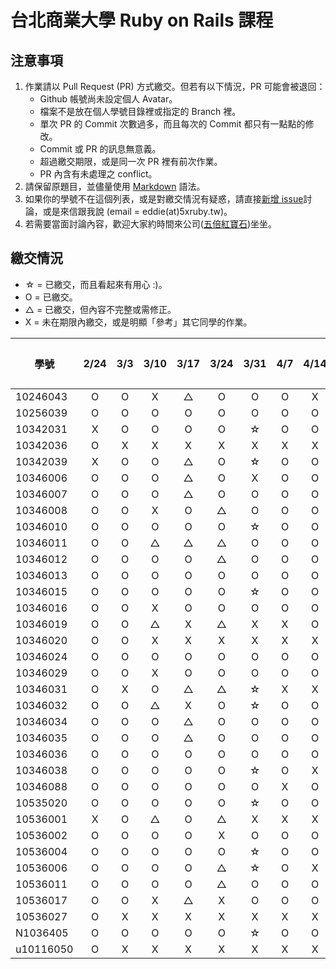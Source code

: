 # 台北商業大學 Ruby on Rails 課程

## 注意事項

1. 作業請以 Pull Request (PR) 方式繳交。但若有以下情況，PR 可能會被退回：
   * Github 帳號尚未設定個人 Avatar。
   * 檔案不是放在個人學號目錄裡或指定的 Branch 裡。
   * 單次 PR 的 Commit 次數過多，而且每次的 Commit 都只有一點點的修改。
   * Commit 或 PR 的訊息無意義。
   * 超過繳交期限，或是同一次 PR 裡有前次作業。
   * PR 內含有未處理之 conflict。
2. 請保留原題目，並儘量使用 [Markdown](http://daringfireball.net/projects/markdown/) 語法。
3. 如果你的學號不在這個列表，或是對繳交情況有疑惑，請直接[新增 issue](https://github.com/kaochenlong/ntub_homework/issues/new)討論，或是來信跟我說 (email = eddie(at)5xruby.tw)。
4. 若需要當面討論內容，歡迎大家約時間來公司([五倍紅寶石](https://5xruby.tw/))坐坐。

## 繳交情況

* ☆ = 已繳交，而且看起來有用心 :)。
* O = 已繳交。
* △ = 已繳交，但內容不完整或需修正。
* X = 未在期限內繳交，或是明顯「參考」其它同學的作業。

| 學號      | 2/24 | 3/3 | 3/10 | 3/17 | 3/24 | 3/31 | 4/7 | 4/14 | 4/21 | 4/28 | 期中考 |
| --------- |:----:|:---:|:----:|:----:|:----:|:----:|:---:|:----:|:----:|:----:|:------:|
| 10246043  |  O   |  O  |  X   |  △   |  O   |  O   |  O  |  X   |  X   |  X   |        |
| 10256039  |  O   |  O  |  O   |  O   |  O   |  O   |  O  |  O   |  O   |  O   |        |
| 10342031  |  X   |  O  |  O   |  O   |  O   |  ☆   |  O  |  O   |  O   |  O   |        |
| 10342036  |  O   |  X  |  X   |  X   |  X   |  X   |  X  |  X   |  X   |  X   |        |
| 10342039  |  X   |  O  |  O   |  △   |  O   |  ☆   |  O  |  O   |  O   |  O   |        |
| 10346006  |  O   |  O  |  O   |  △   |  O   |  X   |  O  |  O   |  O   |  O   |        |
| 10346007  |  O   |  O  |  O   |  △   |  O   |  O   |  O  |  O   |  O   |  O   |        |
| 10346008  |  O   |  O  |  X   |  O   |  △   |  O   |  O  |  O   |  O   |  O   |        |
| 10346010  |  O   |  O  |  O   |  O   |  O   |  ☆   |  O  |  O   |  O   |  O   |        |
| 10346011  |  O   |  O  |  △   |  △   |  △   |  O   |  O  |  O   |  O   |  O   |        |
| 10346012  |  O   |  O  |  O   |  O   |  △   |  O   |  O  |  O   |  O   |  X   |        |
| 10346013  |  O   |  O  |  O   |  O   |  O   |  O   |  O  |  O   |  O   |  O   |        |
| 10346015  |  O   |  O  |  O   |  O   |  O   |  ☆   |  O  |  O   |  O   |  O   |        |
| 10346016  |  O   |  O  |  X   |  O   |  O   |  O   |  O  |  O   |  O   |  O   |        |
| 10346019  |  O   |  O  |  △   |  X   |  △   |  X   |  X  |  O   |  X   |  X   |        |
| 10346020  |  O   |  O  |  X   |  X   |  X   |  X   |  X  |  X   |  X   |  X   |        |
| 10346024  |  O   |  O  |  O   |  O   |  O   |  O   |  O  |  O   |  O   |  O   |        |
| 10346029  |  O   |  O  |  X   |  O   |  O   |  O   |  O  |  O   |  O   |  O   |        |
| 10346031  |  O   |  X  |  O   |  △   |  △   |  ☆   |  X  |  X   |  X   |  O   |        |
| 10346032  |  O   |  O  |  △   |  X   |  O   |  ☆   |  O  |  O   |  O   |  O   |        |
| 10346034  |  O   |  O  |  O   |  △   |  O   |  O   |  O  |  O   |  O   |  O   |        |
| 10346035  |  O   |  O  |  O   |  △   |  O   |  O   |  O  |  O   |  O   |  O   |        |
| 10346036  |  O   |  O  |  O   |  O   |  O   |  O   |  O  |  O   |  O   |  O   |        |
| 10346038  |  O   |  O  |  O   |  O   |  O   |  ☆   |  O  |  X   |  O   |  O   |        |
| 10346088  |  O   |  O  |  O   |  O   |  O   |  O   |  X  |  O   |  O   |  O   |        |
| 10535020  |  O   |  O  |  O   |  O   |  O   |  ☆   |  O  |  O   |  O   |  O   |        |
| 10536001  |  X   |  O  |  △   |  O   |  △   |  X   |  X  |  X   |  O   |  X   |        |
| 10536002  |  O   |  O  |  O   |  O   |  X   |  O   |  O  |  O   |  O   |  O   |        |
| 10536004  |  O   |  O  |  O   |  O   |  O   |  ☆   |  O  |  O   |  O   |  O   |        |
| 10536006  |  O   |  O  |  O   |  O   |  △   |  ☆   |  O  |  X   |  O   |  O   |        |
| 10536011  |  O   |  O  |  O   |  O   |  △   |  O   |  O  |  O   |  O   |  O   |        |
| 10536017  |  O   |  O  |  X   |  △   |  X   |  O   |  O  |  O   |  O   |  O   |        |
| 10536027  |  O   |  X  |  X   |  X   |  X   |  X   |  X  |  X   |  X   |  X   |        |
| N1036405  |  O   |  O  |  O   |  O   |  O   |  ☆   |  O  |  O   |  O   |  O   |        |
| u10116050 |  O   |  X  |  X   |  X   |  X   |  X   |  X  |  X   |  X   |  X   |        |

